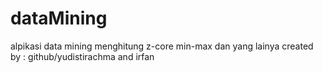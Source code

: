 # dataMining
alpikasi data mining menghitung z-core min-max dan yang lainya
created by : github/yudistirachma and irfan
